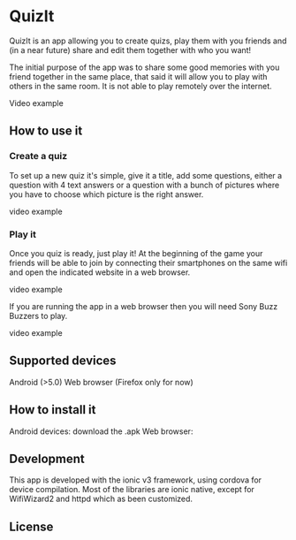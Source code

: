 # QuizIt
QuizIt is an app allowing you to create quizs, play them with you friends and (in a near future) share and edit them together with who you want!

The initial purpose of the app was to share some good memories with you friend together in the same place, that said it will allow you to play with others in the same room. It is not able to play remotely over the internet.

Video example

## How to use it
### Create a quiz
To set up a new quiz it's simple, give it a title, add some questions, either a question with 4 text answers or a question with a bunch of pictures where you have to choose which picture is the right answer.

video example
### Play it
Once you quiz is ready, just play it! At the beginning of the game your friends will be able to join by connecting their smartphones on the same wifi and open the indicated website in a web browser.

video example

If you are running the app in a web browser then you will need Sony Buzz Buzzers to play.

video example

## Supported devices
Android (>5.0)
Web browser (Firefox only for now)

## How to install it
Android devices: download the .apk
Web browser:


## Development

This app is developed with the ionic v3 framework, using cordova for device compilation. Most of the libraries are ionic native, except for WifiWizard2 and httpd which as been customized.

## License
